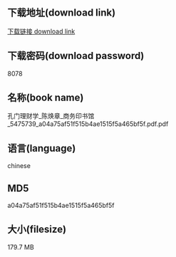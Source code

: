 ## 下载地址(download link)
[下载链接 download link](https://voluble-croquembouche-d321dc.netlify.app/?s=%E5%AD%94%E9%97%A8%E7%90%86%E8%B4%A2%E5%AD%A6_%E9%99%88%E7%84%95%E7%AB%A0_%E5%95%86%E5%8A%A1%E5%8D%B0%E4%B9%A6%E9%A6%86_5475739_a04a75af51f515b4ae1515f5a465bf5f.pdf)

## 下载密码(download password)
8078

## 名称(book name)
孔门理财学_陈焕章_商务印书馆_5475739_a04a75af51f515b4ae1515f5a465bf5f.pdf.pdf

## 语言(language)
chinese

## MD5
a04a75af51f515b4ae1515f5a465bf5f

## 大小(filesize)
179.7 MB
